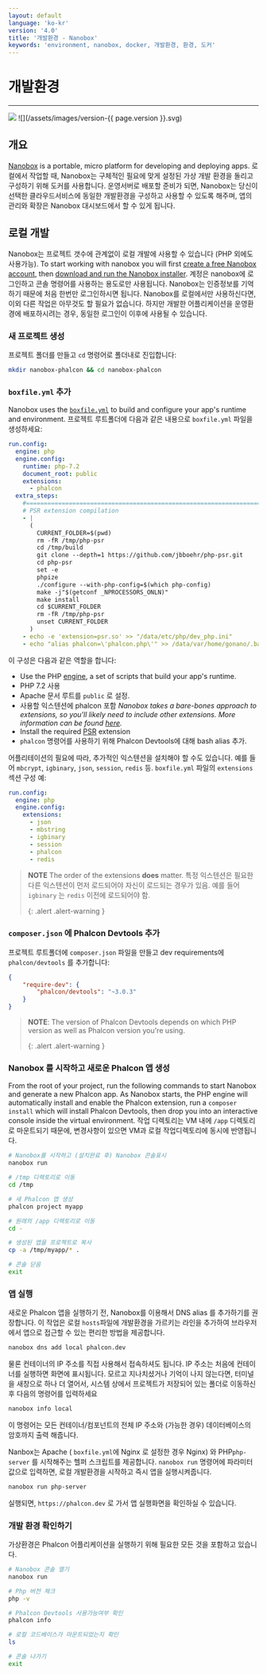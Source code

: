 ```yaml
---
layout: default
language: 'ko-kr'
version: '4.0'
title: '개발환경 - Nanobox'
keywords: 'environment, nanobox, docker, 개발환경, 환경, 도커'
---
```


# 개발환경
- - -
![](/assets/images/document-status-stable-success.svg) ![](/assets/images/version-{{ page.version }}.svg)

## 개요
[Nanobox][nanobox] is a portable, micro platform for developing and deploying apps. 로컬에서 작업할 때, Nanobox는 구체적인 필요에 맞게 설정된 가상 개발 환경을 돌리고 구성하기 위해 도커를 사용합니다. 운영서버로 배포할 준비가 되면, Nanobox는 당신이 선택한 클라우드서비스에 동일한 개발환경을 구성하고 사용할 수 있도록 해주며, 앱의 관리와 확장은 Nanobox 대시보드에서 할 수 있게 됩니다.

## 로컬 개발
Nanobox는 프로젝트 갯수에 관계없이 로컬 개발에 사용할 수 있습니다 (PHP 외에도 사용가능). To start working with nanobox you will first [create a free Nanobox account][nanobox_account], then [download and run the Nanobox installer][nanobox_installer]. 계정은 nanobox에 로그인하고 콘솔 명령어를 사용하는 용도로만 사용됩니다. Nanobox는 인증정보를 기억하기 때문에 처음 한번만 로그인하시면 됩니다. Nanobox를 로컬에서만 사용하신다면, 이외 다른 작업은 아무것도 할 필요가 없습니다. 하지만 개발한 어플리케이션을 운영환경에 배포하시려는 경우, 동일한 로그인이 이후에 사용될 수 있습니다.

### 새 프로젝트 생성
프로젝트 폴더를 만들고 `cd` 명령어로 폴더내로 진입합니다:

```bash
mkdir nanobox-phalcon && cd nanobox-phalcon
```

### `boxfile.yml` 추가
Nanobox uses the [`boxfile.yml`][boxfile] to build and configure your app's runtime and environment. 프로젝트 루트폴더에 다음과 같은 내용으로 `boxfile.yml` 파일을 생성하세요:

```yaml
run.config:
  engine: php
  engine.config:
    runtime: php-7.2
    document_root: public
    extensions:
      - phalcon
  extra_steps:
    #===========================================================================
    # PSR extension compilation
    - |
      (
        CURRENT_FOLDER=$(pwd)
        rm -fR /tmp/php-psr
        cd /tmp/build
        git clone --depth=1 https://github.com/jbboehr/php-psr.git
        cd php-psr
        set -e
        phpize
        ./configure --with-php-config=$(which php-config)
        make -j"$(getconf _NPROCESSORS_ONLN)"
        make install
        cd $CURRENT_FOLDER
        rm -fR /tmp/php-psr
        unset CURRENT_FOLDER
      )
    - echo -e 'extension=psr.so' >> "/data/etc/php/dev_php.ini"
    - echo "alias phalcon=\'phalcon.php\'" >> /data/var/home/gonano/.bashrc
```

이 구성은 다음과 같은 역할을 합니다:

- Use the PHP [engine][engine], a set of scripts that build your app's runtime.
- PHP 7.2 사용
- Apache 문서 루트를 `public` 로 설정.
- 사용할 익스텐션에 phalcon 포함 *Nanobox takes a bare-bones approach to extensions, so you'll likely need to include other extensions. More information can be found [here][php_extensions].*
- Install the required [PSR][psr] extension
- `phalcon` 명령어를 사용하기 위해 Phalcon Devtools에 대해 bash alias 추가.

어플리테이션의 필요에 따라, 추가적인 익스텐션을 설치해야 할 수도 있습니다. 예를 들어 `mbcrypt`, `igbinary`, `json`, `session`, `redis` 등. `boxfile.yml` 파일의 `extensions` 섹션 구성 예:

```yaml
run.config:
  engine: php
  engine.config:
    extensions:
      - json
      - mbstring
      - igbinary
      - session
      - phalcon
      - redis
```

> **NOTE** The order of the extensions **does** matter. 특정 익스텐션은 필요한 다른 익스텐션이 먼저 로드되어야 자신이 로드되는 경우가 있음. 예를 들어 `igbinary` 는 `redis` 이전에 로드되어야 함. 
> 
> {: .alert .alert-warning }

### `composer.json` 에 Phalcon Devtools 추가
프로젝트 루트폴더에 `composer.json` 파일을 만들고 dev requirements에 `phalcon/devtools` 를 추가합니다:

```json
{
    "require-dev": {
        "phalcon/devtools": "~3.0.3"
    }
}
```

> **NOTE**: The version of Phalcon Devtools depends on which PHP version as well as Phalcon version you're using. 
> 
> {: .alert .alert-warning }

### Nanobox 를 시작하고 새로운 Phalcon 앱 생성
From the root of your project, run the following commands to start Nanobox and generate a new Phalcon app. As Nanobox starts, the PHP engine will automatically install and enable the Phalcon extension, run a `composer install` which will install Phalcon Devtools, then drop you into an interactive console inside the virtual environment. 작업 디렉토리는 VM 내에 `/app` 디렉토리로 마운트되기 때문에, 변경사항이 있으면 VM과 로컬 작업디렉토리에 동시에 반영됩니다.

```bash
# Nanobox를 시작하고 (설치완료 후) Nanobox 콘솔표시
nanobox run

# /tmp 디렉토리로 이동
cd /tmp

# 새 Phalcon 앱 생성
phalcon project myapp

# 원래의 /app 디렉토리로 이동
cd -

# 생성된 앱을 프로젝트로 복사
cp -a /tmp/myapp/* .

# 콘솔 닫음
exit
```

### 앱 실행
새로운 Phalcon 앱을 실행하기 전, Nanobox를 이용해서 DNS alias 를 추가하기를 권장합니다. 이 작업은 로컬 `hosts`파일에 개발환경을 가르키는 라인을 추가하여 브라우저에서 앱으로 접근할 수 있는 편리한 방법을 제공합니다.

```bash
nanobox dns add local phalcon.dev
```

물론 컨테이너의 IP 주소를 직접 사용해서 접속하셔도 됩니다. IP 주소는 처음에 컨테이너를 실행하면 화면에 표시됩니다. 모르고 지나치셨거나 기억이 나지 않는다면, 터미널을 새창으로 하나 더 열어서, 시스템 상에서 프로젝트가 저장되어 있는 폴더로 이동하신 후 다음의 명령어를 입력하세요

```bash
nanobox info local
```
이 명령어는 모든 컨테이너/컴포넌트의 전체 IP 주소와 (가능한 경우) 데이터베이스의 암호까지 출력 해줍니다.

Nanbox는 Apache ( `boxfile.yml`에 Nginx 로 설정한 경우 Nginx) 와 PHP`php-server` 를 시작해주는 헬퍼 스크립트를 제공합니다. `nanobox run` 명령어에 파라미터 값으로 입력하면, 로컬 개발환경을 시작하고 즉시 앱을 실행시켜줍니다.

```bash
nanobox run php-server
```

실행되면, `https://phalcon.dev` 로 가서 앱 실행화면을 확인하실 수 있습니다.

### 개발 환경 확인하기
가상환경은 Phalcon 어플리케이션을 실행하기 위해 필요한 모든 것을 포함하고 있습니다.

```bash
# Nanobox 콘솔 열기
nanobox run

# Php 버전 체크
php -v

# Phalcon Devtools 사용가능여부 확인
phalcon info

# 로컬 코드베이스가 마운트되었는지 확인
ls

# 콘솔 나가기
exit
```

[nanobox]: https://nanobox.io
[nanobox_account]: https://dashboard.nanobox.io/users/register
[nanobox_installer]: https://dashboard.nanobox.io/download
[boxfile]: https://docs.nanobox.io/boxfile/
[engine]: https://docs.nanobox.io/engines/
[php_extensions]: https://guides.nanobox.io/php/phalcon/php-extensions/
[psr]: https://github.com/jbboehr/php-psr.git